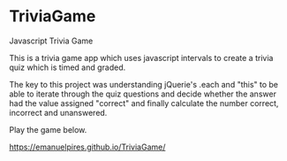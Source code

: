 # TriviaGame
Javascript Trivia Game

This is a trivia game app which uses javascript intervals to create a trivia quiz which is timed and graded.

The key to this project was understanding jQuerie's .each and "this" to be able to iterate through the quiz questions
and decide whether the answer had the value assigned "correct" and finally calculate the number correct, incorrect and unanswered.

Play the game below.

https://emanuelpires.github.io/TriviaGame/
